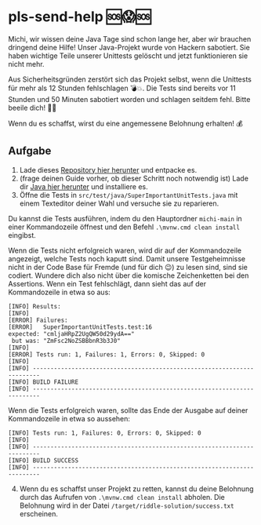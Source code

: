 # pls-send-help 🆘😱🆘

Michi, wir wissen deine Java Tage sind schon lange her, aber wir brauchen dringend deine Hilfe! Unser Java-Projekt wurde von Hackern sabotiert. Sie haben wichtige Teile unserer Unittests gelöscht und jetzt funktionieren sie nicht mehr.

Aus Sicherheitsgründen zerstört sich das Projekt selbst, wenn die Unittests für mehr als 12 Stunden fehlschlagen 💣💥. Die Tests sind bereits vor 11 Stunden und 50 Minuten sabotiert worden und schlagen seitdem fehl. Bitte beeile dich! 🏃‍♂️

Wenn du es schaffst, wirst du eine angemessene Belohnung erhalten! 💰

## Aufgabe
1. Lade dieses [Repository hier herunter](https://github.com/RecklessRiddleRequester/michi/archive/refs/heads/main.zip) und entpacke es.
2. (frage deinen Guide vorher, ob dieser Schritt noch notwendig ist) Lade dir [Java hier herunter](https://aka.ms/download-jdk/microsoft-jdk-21.0.3-windows-x64.msi) und installiere es.
3. Öffne die Tests in `src/test/java/SuperImportantUnitTests.java` mit einem Texteditor deiner Wahl und versuche sie zu reparieren.

Du kannst die Tests ausführen, indem du den Hauptordner `michi-main` in einer Kommandozeile öffnest und den Befehl `.\mvnw.cmd clean install` eingibst.

Wenn die Tests nicht erfolgreich waren, wird dir auf der Kommandozeile angezeigt, welche Tests noch kaputt sind. Damit unsere Testgeheimnisse nicht in der Code Base für Fremde (und für dich 😉) zu lesen sind, sind sie codiert. Wundere dich also nicht über die komische Zeichenketten bei den Assertions. Wenn ein Test fehlschlägt, dann sieht das auf der Kommandozeile in etwa so aus:
```shell
[INFO] Results:
[INFO] 
[ERROR] Failures: 
[ERROR]   SuperImportantUnitTests.test:16 
expected: "cmljaHRpZ2UgQW50d29ydA=="
 but was: "ZmFsc2NoZSBBbnR3b3J0"
[INFO] 
[ERROR] Tests run: 1, Failures: 1, Errors: 0, Skipped: 0
[INFO] 
[INFO] ------------------------------------------------------------------------
[INFO] BUILD FAILURE
[INFO] ------------------------------------------------------------------------
```

Wenn die Tests erfolgreich waren, sollte das Ende der Ausgabe auf deiner Kommandozeile in etwa so aussehen:
```shell
[INFO] Tests run: 1, Failures: 0, Errors: 0, Skipped: 0
[INFO] 
[INFO] ------------------------------------------------------------------------
[INFO] BUILD SUCCESS
[INFO] ------------------------------------------------------------------------
```
4. Wenn du es schaffst unser Projekt zu retten, kannst du deine Belohnung durch das Aufrufen von `.\mvnw.cmd clean install` abholen. Die Belohnung wird in der Datei `/target/riddle-solution/success.txt` erscheinen.
